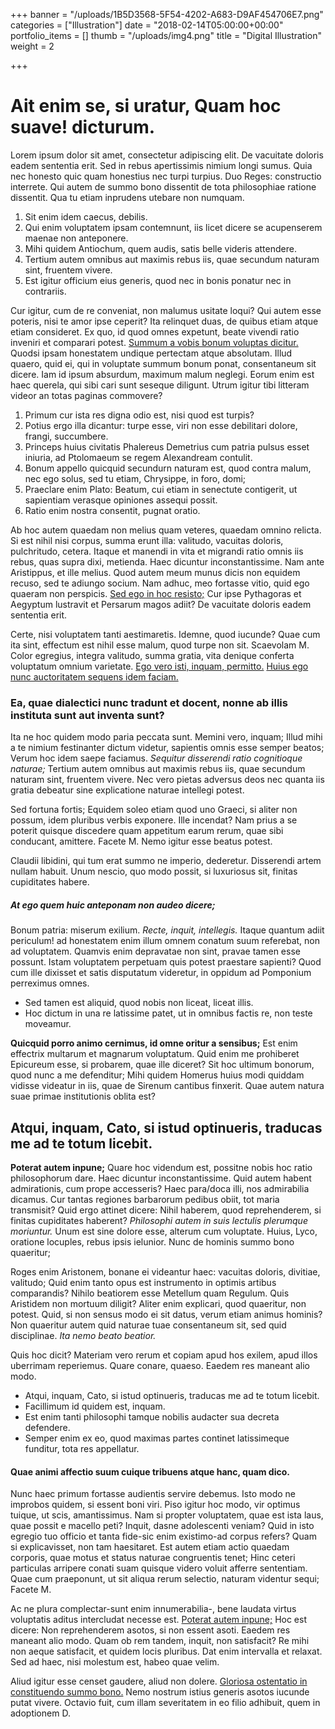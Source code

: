 +++
banner = "/uploads/1B5D3568-5F54-4202-A683-D9AF454706E7.png"
categories = ["Illustration"]
date = "2018-02-14T05:00:00+00:00"
portfolio_items = []
thumb = "/uploads/img4.png"
title = "Digital Illustration"
weight = 2

+++
# Ait enim se, si uratur, Quam hoc suave! dicturum.

Lorem ipsum dolor sit amet, consectetur adipiscing elit. De vacuitate doloris eadem sententia erit. Sed in rebus apertissimis nimium longi sumus. Quia nec honesto quic quam honestius nec turpi turpius. Duo Reges: constructio interrete. Qui autem de summo bono dissentit de tota philosophiae ratione dissentit. Qua tu etiam inprudens utebare non numquam.

1. Sit enim idem caecus, debilis.
2. Qui enim voluptatem ipsam contemnunt, iis licet dicere se acupenserem maenae non anteponere.
3. Mihi quidem Antiochum, quem audis, satis belle videris attendere.
4. Tertium autem omnibus aut maximis rebus iis, quae secundum naturam sint, fruentem vivere.
5. Est igitur officium eius generis, quod nec in bonis ponatur nec in contrariis.

Cur igitur, cum de re conveniat, non malumus usitate loqui? Qui autem esse poteris, nisi te amor ipse ceperit? Ita relinquet duas, de quibus etiam atque etiam consideret. Ex quo, id quod omnes expetunt, beate vivendi ratio inveniri et comparari potest. [Summum a vobis bonum voluptas dicitur.](http://loripsum.net/) Quodsi ipsam honestatem undique pertectam atque absolutam. Illud quaero, quid ei, qui in voluptate summum bonum ponat, consentaneum sit dicere. Iam id ipsum absurdum, maximum malum neglegi. Eorum enim est haec querela, qui sibi cari sunt seseque diligunt. Utrum igitur tibi litteram videor an totas paginas commovere?

1. Primum cur ista res digna odio est, nisi quod est turpis?
2. Potius ergo illa dicantur: turpe esse, viri non esse debilitari dolore, frangi, succumbere.
3. Princeps huius civitatis Phalereus Demetrius cum patria pulsus esset iniuria, ad Ptolomaeum se regem Alexandream contulit.
4. Bonum appello quicquid secundurn naturam est, quod contra malum, nec ego solus, sed tu etiam, Chrysippe, in foro, domi;
5. Praeclare enim Plato: Beatum, cui etiam in senectute contigerit, ut sapientiam verasque opiniones assequi possit.
6. Ratio enim nostra consentit, pugnat oratio.

Ab hoc autem quaedam non melius quam veteres, quaedam omnino relicta. Si est nihil nisi corpus, summa erunt illa: valitudo, vacuitas doloris, pulchritudo, cetera. Itaque et manendi in vita et migrandi ratio omnis iis rebus, quas supra dixi, metienda. Haec dicuntur inconstantissime. Nam ante Aristippus, et ille melius. Quod autem meum munus dicis non equidem recuso, sed te adiungo socium. Nam adhuc, meo fortasse vitio, quid ego quaeram non perspicis. [Sed ego in hoc resisto;](http://loripsum.net/) Cur ipse Pythagoras et Aegyptum lustravit et Persarum magos adiit? De vacuitate doloris eadem sententia erit.

Certe, nisi voluptatem tanti aestimaretis. Idemne, quod iucunde? Quae cum ita sint, effectum est nihil esse malum, quod turpe non sit. Scaevolam M. Color egregius, integra valitudo, summa gratia, vita denique conferta voluptatum omnium varietate. [Ego vero isti, inquam, permitto.](http://loripsum.net/) [Huius ego nunc auctoritatem sequens idem faciam.](http://loripsum.net/)

### Ea, quae dialectici nunc tradunt et docent, nonne ab illis instituta sunt aut inventa sunt?

Ita ne hoc quidem modo paria peccata sunt. Memini vero, inquam; Illud mihi a te nimium festinanter dictum videtur, sapientis omnis esse semper beatos; Verum hoc idem saepe faciamus. _Sequitur disserendi ratio cognitioque naturae;_ Tertium autem omnibus aut maximis rebus iis, quae secundum naturam sint, fruentem vivere. Nec vero pietas adversus deos nec quanta iis gratia debeatur sine explicatione naturae intellegi potest.

Sed fortuna fortis; Equidem soleo etiam quod uno Graeci, si aliter non possum, idem pluribus verbis exponere. Ille incendat? Nam prius a se poterit quisque discedere quam appetitum earum rerum, quae sibi conducant, amittere. Facete M. Nemo igitur esse beatus potest.

Claudii libidini, qui tum erat summo ne imperio, dederetur. Disserendi artem nullam habuit. Unum nescio, quo modo possit, si luxuriosus sit, finitas cupiditates habere.

##### At ego quem huic anteponam non audeo dicere;

Bonum patria: miserum exilium. _Recte, inquit, intellegis._ Itaque quantum adiit periculum! ad honestatem enim illum omnem conatum suum referebat, non ad voluptatem. Quamvis enim depravatae non sint, pravae tamen esse possunt. Istam voluptatem perpetuam quis potest praestare sapienti? Quod cum ille dixisset et satis disputatum videretur, in oppidum ad Pomponium perreximus omnes.

* Sed tamen est aliquid, quod nobis non liceat, liceat illis.
* Hoc dictum in una re latissime patet, ut in omnibus factis re, non teste moveamur.

**Quicquid porro animo cernimus, id omne oritur a sensibus;** Est enim effectrix multarum et magnarum voluptatum. Quid enim me prohiberet Epicureum esse, si probarem, quae ille diceret? Sit hoc ultimum bonorum, quod nunc a me defenditur; Mihi quidem Homerus huius modi quiddam vidisse videatur in iis, quae de Sirenum cantibus finxerit. Quae autem natura suae primae institutionis oblita est?

## Atqui, inquam, Cato, si istud optinueris, traducas me ad te totum licebit.

**Poterat autem inpune;** Quare hoc videndum est, possitne nobis hoc ratio philosophorum dare. Haec dicuntur inconstantissime. Quid autem habent admirationis, cum prope accesseris? Haec para/doca illi, nos admirabilia dicamus. Cur tantas regiones barbarorum pedibus obiit, tot maria transmisit? Quid ergo attinet dicere: Nihil haberem, quod reprehenderem, si finitas cupiditates haberent? _Philosophi autem in suis lectulis plerumque moriuntur._ Unum est sine dolore esse, alterum cum voluptate. Huius, Lyco, oratione locuples, rebus ipsis ielunior. Nunc de hominis summo bono quaeritur;

Roges enim Aristonem, bonane ei videantur haec: vacuitas doloris, divitiae, valitudo; Quid enim tanto opus est instrumento in optimis artibus comparandis? Nihilo beatiorem esse Metellum quam Regulum. Quis Aristidem non mortuum diligit? Aliter enim explicari, quod quaeritur, non potest. Quid, si non sensus modo ei sit datus, verum etiam animus hominis? Non quaeritur autem quid naturae tuae consentaneum sit, sed quid disciplinae. _Ita nemo beato beatior._

Quis hoc dicit? Materiam vero rerum et copiam apud hos exilem, apud illos uberrimam reperiemus. Quare conare, quaeso. Eaedem res maneant alio modo.

* Atqui, inquam, Cato, si istud optinueris, traducas me ad te totum licebit.
* Facillimum id quidem est, inquam.
* Est enim tanti philosophi tamque nobilis audacter sua decreta defendere.
* Semper enim ex eo, quod maximas partes continet latissimeque funditur, tota res appellatur.

#### Quae animi affectio suum cuique tribuens atque hanc, quam dico.

Nunc haec primum fortasse audientis servire debemus. Isto modo ne improbos quidem, si essent boni viri. Piso igitur hoc modo, vir optimus tuique, ut scis, amantissimus. Nam si propter voluptatem, quae est ista laus, quae possit e macello peti? Inquit, dasne adolescenti veniam? Quid in isto egregio tuo officio et tanta fide-sic enim existimo-ad corpus refers? Quam si explicavisset, non tam haesitaret. Est autem etiam actio quaedam corporis, quae motus et status naturae congruentis tenet; Hinc ceteri particulas arripere conati suam quisque videro voluit afferre sententiam. Quae cum praeponunt, ut sit aliqua rerum selectio, naturam videntur sequi; Facete M.

Ac ne plura complectar-sunt enim innumerabilia-, bene laudata virtus voluptatis aditus intercludat necesse est. [Poterat autem inpune;](http://loripsum.net/) Hoc est dicere: Non reprehenderem asotos, si non essent asoti. Eaedem res maneant alio modo. Quam ob rem tandem, inquit, non satisfacit? Re mihi non aeque satisfacit, et quidem locis pluribus. Dat enim intervalla et relaxat. Sed ad haec, nisi molestum est, habeo quae velim.

Aliud igitur esse censet gaudere, aliud non dolere. [Gloriosa ostentatio in constituendo summo bono.](http://loripsum.net/) Nemo nostrum istius generis asotos iucunde putat vivere. Octavio fuit, cum illam severitatem in eo filio adhibuit, quem in adoptionem D.